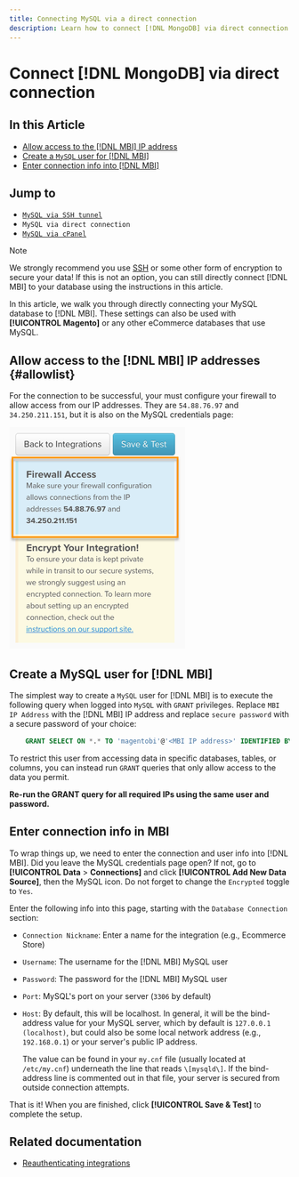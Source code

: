```yaml
---
title: Connecting MySQL via a direct connection
description: Learn how to connect [!DNL MongoDB] via direct connection.
---
```

# Connect [!DNL MongoDB] via direct connection

## In this Article

* [Allow access to the [!DNL MBI] IP address](#allowlist)
* [Create a `MySQL` user for [!DNL MBI]](#steptwo)
* [Enter connection info into [!DNL MBI]](#stepthree)

## Jump to

* [`MySQL via SSH tunnel`](../integrations/mysql-via-ssh-tunnel.md)
* `MySQL via direct connection`
* [`MySQL via cPanel`](../integrations/mysql-via-cpanel.md)

>[!NOTE]
>
>We strongly recommend you use [SSH](../integrations/mysql-via-ssh-tunnel.md) or some other form of encryption to secure your data! If this is not an option, you can still directly connect [!DNL MBI] to your database using the instructions in this article.

In this article, we walk you through directly connecting your MySQL database to [!DNL MBI]. These settings can also be used with **[!UICONTROL Magento]** or any other eCommerce databases that use MySQL.

## Allow access to the [!DNL MBI] IP addresses {#allowlist}

For the connection to be successful, your must configure your firewall to allow access from our IP addresses. They are `54.88.76.97` and `34.250.211.151`, but it is also on the MySQL credentials page:

![MBI_Allow_Access_IPs.png](../../../assets/MBI_allow_access_IPs.png)

## Create a MySQL user for [!DNL MBI]

The simplest way to create a `MySQL` user for [!DNL MBI] is to execute the following query when logged into `MySQL` with `GRANT` privileges. Replace `MBI IP Address` with the [!DNL MBI] IP address and replace `secure password` with a secure password of your choice:

```sql
    GRANT SELECT ON *.* TO 'magentobi'@'<MBI IP address>' IDENTIFIED BY '<secure password>';
```

To restrict this user from accessing data in specific databases, tables, or columns, you can instead run `GRANT` queries that only allow access to the data you permit.

**Re-run the GRANT query for all required IPs using the same user and password.**

## Enter connection info in MBI

To wrap things up, we need to enter the connection and user info into [!DNL MBI]. Did you leave the MySQL credentials page open? If not, go to **[!UICONTROL Data** > **Connections]** and click **[!UICONTROL Add New Data Source]**, then the MySQL icon. Do not forget to change the `Encrypted` toggle to `Yes`.

Enter the following info into this page, starting with the `Database Connection` section:

* `Connection Nickname`: Enter a name for the integration (e.g., Ecommerce Store)
* `Username`: The username for the [!DNL MBI] MySQL user
* `Password`: The password for the [!DNL MBI] MySQL user
* `Port`: MySQL's port on your server (`3306` by default)
* `Host`: By default, this will be localhost. In general, it will be the bind-address value for your MySQL server, which by default is `127.0.0.1 (localhost)`, but could also be some local network address (e.g., `192.168.0.1`) or your server's public IP address.

   The value can be found in your `my.cnf` file (usually located at `/etc/my.cnf`) underneath the line that reads `\[mysqld\]`. If the bind-address line is commented out in that file, your server is secured from outside connection attempts.

That is it! When you are finished, click **[!UICONTROL Save & Test]** to complete the setup.

## Related documentation

* [Reauthenticating integrations](https://support.magento.com/hc/en-us/articles/360016733151)
